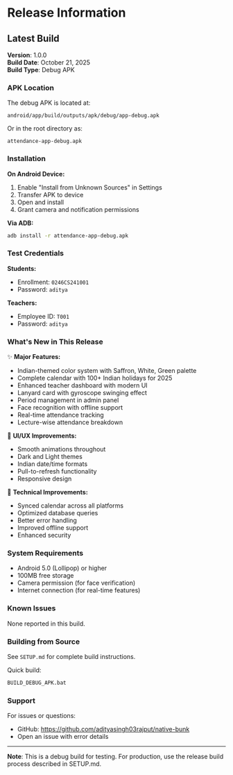 # Release Information

## Latest Build

**Version**: 1.0.0  
**Build Date**: October 21, 2025  
**Build Type**: Debug APK

### APK Location

The debug APK is located at:
```
android/app/build/outputs/apk/debug/app-debug.apk
```

Or in the root directory as:
```
attendance-app-debug.apk
```

### Installation

**On Android Device:**
1. Enable "Install from Unknown Sources" in Settings
2. Transfer APK to device
3. Open and install
4. Grant camera and notification permissions

**Via ADB:**
```bash
adb install -r attendance-app-debug.apk
```

### Test Credentials

**Students:**
- Enrollment: `0246CS241001`
- Password: `aditya`

**Teachers:**
- Employee ID: `T001`
- Password: `aditya`

### What's New in This Release

✨ **Major Features:**
- Indian-themed color system with Saffron, White, Green palette
- Complete calendar with 100+ Indian holidays for 2025
- Enhanced teacher dashboard with modern UI
- Lanyard card with gyroscope swinging effect
- Period management in admin panel
- Face recognition with offline support
- Real-time attendance tracking
- Lecture-wise attendance breakdown

🎨 **UI/UX Improvements:**
- Smooth animations throughout
- Dark and Light themes
- Indian date/time formats
- Pull-to-refresh functionality
- Responsive design

🔧 **Technical Improvements:**
- Synced calendar across all platforms
- Optimized database queries
- Better error handling
- Improved offline support
- Enhanced security

### System Requirements

- Android 5.0 (Lollipop) or higher
- 100MB free storage
- Camera permission (for face verification)
- Internet connection (for real-time features)

### Known Issues

None reported in this build.

### Building from Source

See `SETUP.md` for complete build instructions.

Quick build:
```bash
BUILD_DEBUG_APK.bat
```

### Support

For issues or questions:
- GitHub: https://github.com/adityasingh03rajput/native-bunk
- Open an issue with error details

---

**Note**: This is a debug build for testing. For production, use the release build process described in SETUP.md.
